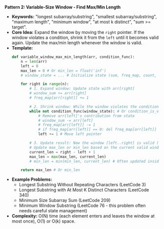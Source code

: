 **Pattern 2: Variable-Size Window - Find Max/Min Length**

*   **Keywords:** "longest subarray/substring", "smallest subarray/substring", "maximum length", "minimum window", "at most k distinct", "sum >= target".
*   **Core Idea:** Expand the window by moving the `right` pointer. If the window violates a condition, shrink it from the `left` until it becomes valid again. Update the max/min length whenever the window is valid.
*   **Template:**
    ```python
    def variable_window_max_min_length(arr, condition_func):
        n = len(arr)
        left = 0
        max_len = 0 # Or min_len = float('inf')
        # window_state = ... # Initialize state (sum, freq_map, count, etc.)

        for right in range(n):
            # 1. Expand window: Update state with arr[right]
            # window_sum += arr[right]
            # freq_map[arr[right]] += 1

            # 2. Shrink window: While the window violates the condition...
            while not condition_func(window_state): # Or condition_is_violated(window_state)
                # Remove arr[left]'s contribution from state
                # window_sum -= arr[left]
                # freq_map[arr[left]] -= 1
                # if freq_map[arr[left]] == 0: del freq_map[arr[left]]
                left += 1 # Move left pointer

            # 3. Update result: Now the window [left..right] is valid (or minimal valid)
            # Update max_len or min_len based on the current valid window size
            current_len = right - left + 1
            max_len = max(max_len, current_len)
            # min_len = min(min_len, current_len) # Often updated inside the shrink loop for minimal problems

        return max_len # Or min_len
    ```
*   **Example Problems:**
    *   Longest Substring Without Repeating Characters (LeetCode 3)
    *   Longest Substring with At Most K Distinct Characters (LeetCode 340)
    *   Minimum Size Subarray Sum (LeetCode 209)
    *   Minimum Window Substring (LeetCode 76 - this problem often needs careful state management)
*   **Complexity:** O(N) time (each element enters and leaves the window at most once), O(1) or O(k) space.